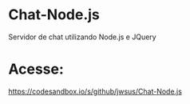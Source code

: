 # Chat-Node.js
Servidor de chat utilizando Node.js e JQuery

# Acesse:
https://codesandbox.io/s/github/jwsus/Chat-Node.js
